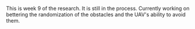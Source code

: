 This is week 9 of the research.
It is still in the process. Currently working on bettering the randomization of the obstacles and the UAV's ability to avoid them.
